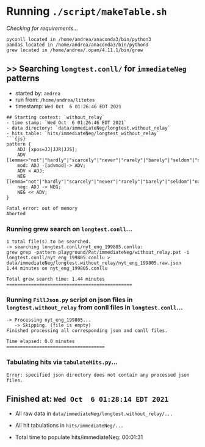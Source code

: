 
# Running `./script/makeTable.sh`
_Checking for requirements..._
```
pyconll located in /home/andrea/anaconda3/bin/python3
pandas located in /home/andrea/anaconda3/bin/python3
grew located in /home/andrea/.opam/4.11.1/bin/grew
```
## >> Searching `longtest.conll/` for `immediateNeg` patterns
 
- started by: `andrea`
- run from: `/home/andrea/litotes`
- timestamp: `Wed Oct  6 01:26:46 EDT 2021`
 
```
## Starting context: `without_relay`
- time stamp: `Wed Oct  6 01:26:46 EDT 2021`
- data directory: `data/immediateNeg/longtest.without_relay`
- hits table: `hits/immediateNeg/longtest_without_relay`
```{js}
pattern { 
    ADJ [xpos=JJ|JJR|JJS]; 
    ADV [lemma<>"not"|"hardly"|"scarcely"|"never"|"rarely"|"barely"|"seldom"|"no"|"nothing"|"none"|"nobody"|"neither"|"without"|"few"];
    mod: ADJ -[advmod]-> ADV;  
    ADV < ADJ;
    NEG [lemma="not"|"hardly"|"scarcely"|"never"|"rarely"|"barely"|"seldom"|"no"|"nothing"|"none"|"nobody"|"neither"|"without"|"few"|"nor"];  
    neg: ADJ -> NEG;
    NEG << ADV;
}
```  
```  
Fatal error: out of memory
Aborted
```
### Running grew search on `longtest.conll`...
```
1 total file(s) to be searched.
-> searching longtest.conll/nyt_eng_199805.conllu:
grew grep -pattern playground/Pat/immediateNeg/without_relay.pat -i longtest.conll/nyt_eng_199805.conllu > data/immediateNeg/longtest.without_relay/nyt_eng_199805.raw.json
1.44 minutes on nyt_eng_199805.conllu

Total grew search time: 1.44 minutes
==============================================

```
### Running `FillJson.py` script on json files in `longtest.without_relay` from conll files in `longtest.conll`...
```
-> Processing nyt_eng_199805...
   -> Skipping. (file is empty)
Finished processing all corresponding json and conll files.

Time elapsed: 0.0 minutes
====================================

```
### Tabulating hits via `tabulateHits.py`...
```
Error: specified json directory does not contain any processed json files.
```  
 
## Finished at: `Wed Oct  6 01:28:14 EDT 2021`
  + All raw data in `data/immediateNeg/longtest.without_relay/...`
  + All hit tabulations in `hits/immediateNeg/...`

  + Total time to populate hits/immediateNeg: 00:01:31
